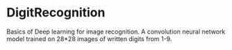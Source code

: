 # DigitRecognition


Basics of Deep learning for image recognition.
A convolution neural network model trained on 28*28 images of written digits from 1-9.
